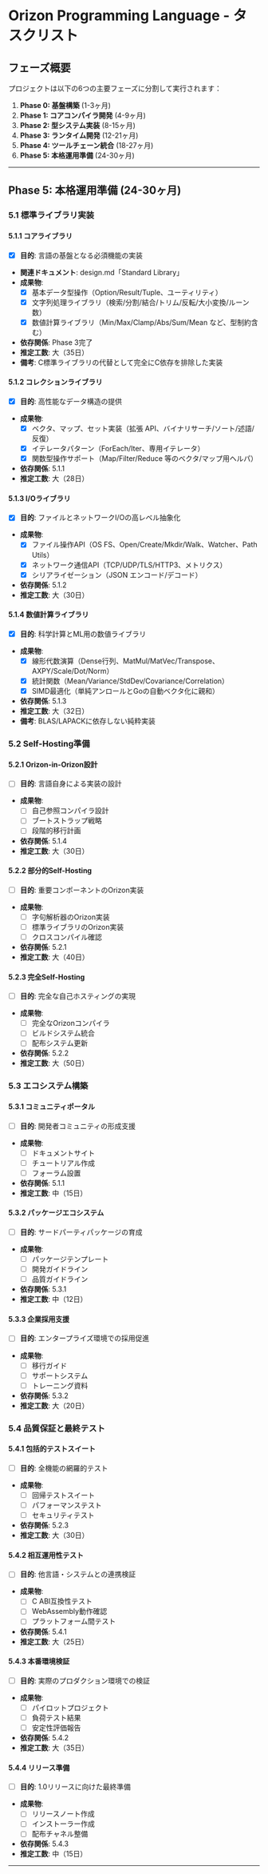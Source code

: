 # Orizon Programming Language - タスクリスト

## フェーズ概要

プロジェクトは以下の6つの主要フェーズに分割して実行されます：

1. **Phase 0: 基盤構築** (1-3ヶ月)
2. **Phase 1: コアコンパイラ開発** (4-9ヶ月) 
3. **Phase 2: 型システム実装** (8-15ヶ月)
4. **Phase 3: ランタイム開発** (12-21ヶ月)
5. **Phase 4: ツールチェーン統合** (18-27ヶ月)
6. **Phase 5: 本格運用準備** (24-30ヶ月)

---

## Phase 5: 本格運用準備 (24-30ヶ月)

### 5.1 標準ライブラリ実装

#### 5.1.1 コアライブラリ
- [x] **目的**: 言語の基盤となる必須機能の実装
- **関連ドキュメント**: design.md「Standard Library」
- **成果物**:
  - [x] 基本データ型操作（Option/Result/Tuple、ユーティリティ）
  - [x] 文字列処理ライブラリ（検索/分割/結合/トリム/反転/大小変換/ルーン数）
  - [x] 数値計算ライブラリ（Min/Max/Clamp/Abs/Sum/Mean など、型制約含む）
- **依存関係**: Phase 3完了
- **推定工数**: 大（35日）
- **備考**: C標準ライブラリの代替として完全にC依存を排除した実装

#### 5.1.2 コレクションライブラリ
- [x] **目的**: 高性能なデータ構造の提供
- **成果物**:
  - [x] ベクタ、マップ、セット実装（拡張 API、バイナリサーチ/ソート/述語/反復）
  - [x] イテレータパターン（ForEach/Iter、専用イテレータ）
  - [x] 関数型操作サポート（Map/Filter/Reduce 等のベクタ/マップ用ヘルパ）
- **依存関係**: 5.1.1
- **推定工数**: 大（28日）

#### 5.1.3 I/Oライブラリ
- [x] **目的**: ファイルとネットワークI/Oの高レベル抽象化
- **成果物**:
  - [x] ファイル操作API（OS FS、Open/Create/Mkdir/Walk、Watcher、Path Utils）
  - [x] ネットワーク通信API（TCP/UDP/TLS/HTTP3、メトリクス）
  - [x] シリアライゼーション（JSON エンコード/デコード）
- **依存関係**: 5.1.2
- **推定工数**: 大（30日）

#### 5.1.4 数値計算ライブラリ
- [x] **目的**: 科学計算とML用の数値ライブラリ
- **成果物**:
  - [x] 線形代数演算（Dense行列、MatMul/MatVec/Transpose、AXPY/Scale/Dot/Norm）
  - [x] 統計関数（Mean/Variance/StdDev/Covariance/Correlation）
  - [x] SIMD最適化（単純アンロールとGoの自動ベクタ化に親和）
- **依存関係**: 5.1.3
- **推定工数**: 大（32日）
- **備考**: BLAS/LAPACKに依存しない純粋実装

### 5.2 Self-Hosting準備

#### 5.2.1 Orizon-in-Orizon設計
- [ ] **目的**: 言語自身による実装の設計
- **成果物**:
  - [ ] 自己参照コンパイラ設計
  - [ ] ブートストラップ戦略
  - [ ] 段階的移行計画
- **依存関係**: 5.1.4
- **推定工数**: 大（30日）

#### 5.2.2 部分的Self-Hosting
- [ ] **目的**: 重要コンポーネントのOrizon実装
- **成果物**:
  - [ ] 字句解析器のOrizon実装
  - [ ] 標準ライブラリのOrizon実装
  - [ ] クロスコンパイル確認
- **依存関係**: 5.2.1
- **推定工数**: 大（40日）

#### 5.2.3 完全Self-Hosting
- [ ] **目的**: 完全な自己ホスティングの実現
- **成果物**:
  - [ ] 完全なOrizonコンパイラ
  - [ ] ビルドシステム統合
  - [ ] 配布システム更新
- **依存関係**: 5.2.2
- **推定工数**: 大（50日）

### 5.3 エコシステム構築

#### 5.3.1 コミュニティポータル
- [ ] **目的**: 開発者コミュニティの形成支援
- **成果物**:
  - [ ] ドキュメントサイト
  - [ ] チュートリアル作成
  - [ ] フォーラム設置
- **依存関係**: 5.1.1
- **推定工数**: 中（15日）

#### 5.3.2 パッケージエコシステム
- [ ] **目的**: サードパーティパッケージの育成
- **成果物**:
  - [ ] パッケージテンプレート
  - [ ] 開発ガイドライン
  - [ ] 品質ガイドライン
- **依存関係**: 5.3.1
- **推定工数**: 中（12日）

#### 5.3.3 企業採用支援
- [ ] **目的**: エンタープライズ環境での採用促進
- **成果物**:
  - [ ] 移行ガイド
  - [ ] サポートシステム
  - [ ] トレーニング資料
- **依存関係**: 5.3.2
- **推定工数**: 大（20日）

### 5.4 品質保証と最終テスト

#### 5.4.1 包括的テストスイート
- [ ] **目的**: 全機能の網羅的テスト
- **成果物**:
  - [ ] 回帰テストスイート
  - [ ] パフォーマンステスト
  - [ ] セキュリティテスト
- **依存関係**: 5.2.3
- **推定工数**: 大（30日）

#### 5.4.2 相互運用性テスト
- [ ] **目的**: 他言語・システムとの連携検証
- **成果物**:
  - [ ] C ABI互換性テスト
  - [ ] WebAssembly動作確認
  - [ ] プラットフォーム間テスト
- **依存関係**: 5.4.1
- **推定工数**: 大（25日）

#### 5.4.3 本番環境検証
- [ ] **目的**: 実際のプロダクション環境での検証
- **成果物**:
  - [ ] パイロットプロジェクト
  - [ ] 負荷テスト結果
  - [ ] 安定性評価報告
- **依存関係**: 5.4.2
- **推定工数**: 大（35日）

#### 5.4.4 リリース準備
- [ ] **目的**: 1.0リリースに向けた最終準備
- **成果物**:
  - [ ] リリースノート作成
  - [ ] インストーラー作成
  - [ ] 配布チャネル整備
- **依存関係**: 5.4.3
- **推定工数**: 中（15日）

---
